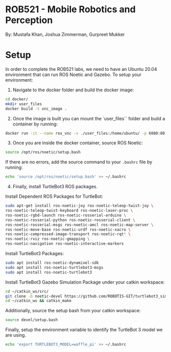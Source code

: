 # ROB521 - Mobile Robotics and Perception
By: Mustafa Khan, Joshua Zimmerman, Gurpreet Mukker

# Setup
In order to complete the ROB521 labs, we need to have an Ubuntu 20.04 environment that can run ROS Noetic and Gazebo. To setup your environment:
1. Navigate to the docker folder and build the docker image:
```bash
cd docker/
mkdir user_files
docker build -t vnc_image .
```
2. Once the image is built you can mount the `user_files`` folder and build a container by running:
```bash
docker run -it --name ros_vnc -v ./user_files:/home/ubuntu/ -p 6080:80 --shm-size=512m vnc_image
```
3. Once you are inside the docker container, source ROS Noetic:
```bash
source /opt/ros/noetic/setup.bash
```
If there are no errors, add the source command to your `.bashrc` file by running:
```bash
echo 'source /opt/ros/noetic/setup.bash' >> ~/.bashrc
```
4. Finally, install TurtleBot3 ROS packages.

Install Dependent ROS Packages for TurtleBot:
```bash
sudo apt-get install ros-noetic-joy ros-noetic-teleop-twist-joy \
ros-noetic-teleop-twist-keyboard ros-noetic-laser-proc \
ros-noetic-rgbd-launch ros-noetic-rosserial-arduino \
ros-noetic-rosserial-python ros-noetic-rosserial-client \
ros-noetic-rosserial-msgs ros-noetic-amcl ros-noetic-map-server \
ros-noetic-move-base ros-noetic-urdf ros-noetic-xacro \
ros-noetic-compressed-image-transport ros-noetic-rqt* \
ros-noetic-rviz ros-noetic-gmapping \
ros-noetic-navigation ros-noetic-interactive-markers
```
Install TurtleBot3 Packages:
```bash
sudo apt install ros-noetic-dynamixel-sdk
sudo apt install ros-noetic-turtlebot3-msgs
sudo apt install ros-noetic-turtlebot3
```
Install TurtleBot3 Gazebo Simulation Package under your catkin workspace:
```bash
cd ~/catkin_ws/src/
git clone -b noetic-devel https://github.com/ROBOTIS-GIT/turtlebot3_simulations.git
cd ~/catkin_ws && catkin_make
```
Additionally, source the setup bash from your catkin workspace:
```bash
source devel/setup.bash
```
Finally, setup the environment variable to identify the TurtleBot 3 model
we are using.
```bash
echo 'export TURTLEBOT3_MODEL=waffle_pi' >> ~/.bashrc
```
